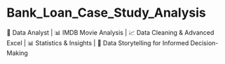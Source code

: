 # Bank_Loan_Case_Study_Analysis
🎥 Data Analyst | 📊 IMDB Movie Analysis | 📈 Data Cleaning & Advanced Excel | 📊 Statistics & Insights | 📑 Data Storytelling for Informed Decision-Making
